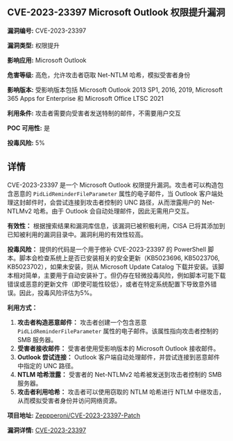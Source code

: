 ## CVE-2023-23397 Microsoft Outlook 权限提升漏洞

**漏洞编号:** CVE-2023-23397

**漏洞类型:** 权限提升

**影响应用:** Microsoft Outlook

**危害等级:** 高危，允许攻击者窃取 Net-NTLM 哈希，模拟受害者身份

**影响版本:** 受影响版本包括 Microsoft Outlook 2013 SP1, 2016, 2019, Microsoft 365 Apps for Enterprise 和 Microsoft Office LTSC 2021

**利用条件:** 攻击者需要向受害者发送特制的邮件，不需要用户交互

**POC 可用性:** 是

**投毒风险:** 5%

## 详情

CVE-2023-23397 是一个 Microsoft Outlook 权限提升漏洞。攻击者可以构造包含恶意的 `PidLidReminderFileParameter` 属性的电子邮件，当 Outlook 客户端处理这封邮件时，会尝试连接到攻击者控制的 UNC 路径，从而泄露用户的 Net-NTLMv2 哈希。由于 Outlook 会自动处理邮件，因此无需用户交互。

**有效性：**
根据搜索结果和漏洞库信息，该漏洞已被积极利用，CISA 已将其添加到已知被利用的漏洞目录中。漏洞利用的有效性较高。

**投毒风险：**
提供的代码是一个用于修补 CVE-2023-23397 的 PowerShell 脚本。脚本会检查系统上是否已安装相关的安全更新（KB5023696, KB5023706, KB5023702），如果未安装，则从 Microsoft Update Catalog 下载并安装。该脚本相对简单，主要用于自动安装补丁。但仍存在轻微投毒风险，例如脚本可能下载错误或恶意的更新文件（即使可能性较低），或者在特定系统配置下导致意外错误。因此，投毒风险评估为5%。

**利用方式：**
1.  **攻击者构造恶意邮件：** 攻击者创建一个包含恶意 `PidLidReminderFileParameter` 属性的电子邮件。该属性指向攻击者控制的 SMB 服务器。
2.  **受害者接收邮件：** 受害者使用受影响版本的 Microsoft Outlook 接收邮件。
3.  **Outlook 尝试连接：** Outlook 客户端自动处理邮件，并尝试连接到恶意邮件中指定的 UNC 路径。
4.  **NTLM 哈希泄露：** 受害者的 Net-NTLMv2 哈希被发送到攻击者控制的 SMB 服务器。
5.  **攻击者利用哈希：** 攻击者可以使用窃取的 NTLM 哈希进行 NTLM 中继攻击，从而模拟受害者身份并访问网络资源。

**项目地址:** [Zeppperoni/CVE-2023-23397-Patch](https://github.com/Zeppperoni/CVE-2023-23397-Patch)

**漏洞详情:** [CVE-2023-23397](https://nvd.nist.gov/vuln/detail/CVE-2023-23397)